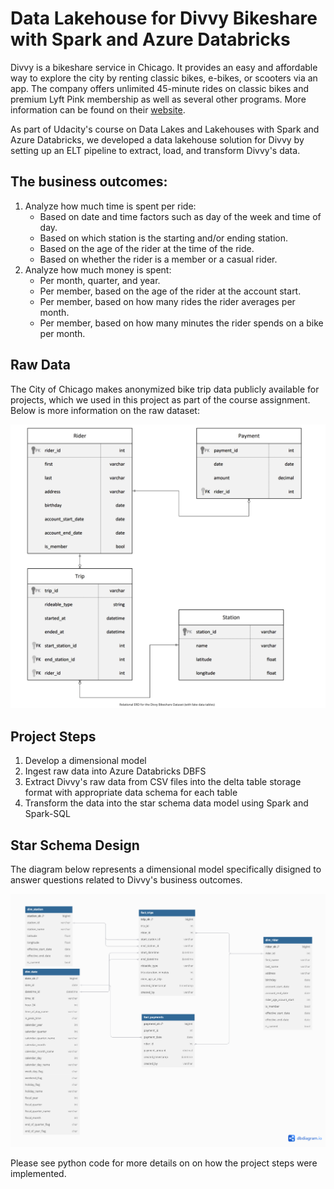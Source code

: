 # Data Lakehouse for Divvy Bikeshare with Spark and Azure Databricks

Divvy is a bikeshare service in Chicago. It provides an easy and affordable way to explore the city by renting classic bikes, e-bikes, or scooters via an app. The company offers unlimited 45-minute rides on classic bikes and premium Lyft Pink membership as well as several other programs. More information can be found on their [website](https://divvybikes.com).

As part of Udacity's course on Data Lakes and Lakehouses with Spark and Azure Databricks, we developed a data lakehouse solution for Divvy by setting up an ELT pipeline to extract, load, and transform Divvy's data.

## The business outcomes:
1. Analyze how much time is spent per ride:
   - Based on date and time factors such as day of the week and time of day.
   - Based on which station is the starting and/or ending station.
   - Based on the age of the rider at the time of the ride.
   - Based on whether the rider is a member or a casual rider.
2. Analyze how much money is spent:
   - Per month, quarter, and year.
   - Per member, based on the age of the rider at the account start.
   - Per member, based on how many rides the rider averages per month.
   - Per member, based on how many minutes the rider spends on a bike per month.

## Raw Data

The City of Chicago makes anonymized bike trip data publicly available for projects, which we used in this project as part of the course assignment. Below is more information on the raw dataset:

![Relational ERD](ERD_diagram.png)

## Project Steps
1. Develop a dimensional model
2. Ingest raw data into Azure Databricks DBFS
3. Extract Divvy's raw data from CSV files into the delta table storage format with appropriate data schema for each table
4. Transform the data into the star schema data model using Spark and Spark-SQL

## Star Schema Design

The diagram below represents a dimensional model specifically disigned to answer questions related to Divvy's business outcomes.

![The Dimensional model](dimensional_model.png)

Please see python code for more details on on how the project steps were implemented. 
